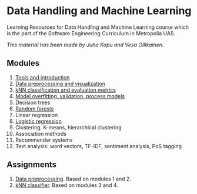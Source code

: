 # Data Handling and Machine Learning

Learning Resources for Data Handling and Machine Learning course
which is the part of the Software Engineering Curriculum in Metropolia UAS.

_This material has been made by Juha Kopu and Vesa Ollikainen._

## Modules

1. [Tools and introduction](Tools_and_introduction.ipynb)
2. [Data preprocessing and visualization](Data_preprocessing_and_visualization.ipynb)
3. [kNN classification and evaluation metrics](kNN_classification.ipynb)
4. [Model overfitting, validation, process models](Model_overfitting_validation_process_models.ipynb)
5. Decision trees
6. [Random forests](Random_forests.ipynb)
7. Linear regression
8. [Logistic regression](Logistic_regression.ipynb)
9. Clustering. K-means, hierarchical clustering
10. Association methods
11. Recommender systems
12. Text analysis: word vectors, TF-IDF, sentiment analysis, PoS tagging

## Assignments

1. [Data preprocessing](assignments/Assignment_Data_preprocessing.md). Based on modules 1 and 2.
2. [kNN classifier](assignments/Assignment_kNN_classifier.md). Based on modules 3 and 4.